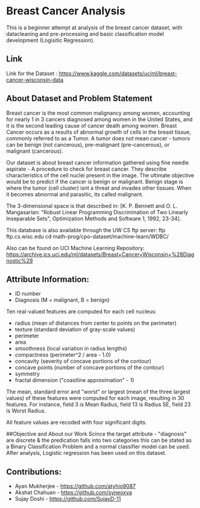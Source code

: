 # Breast Cancer Analysis
This is a beginner attempt at analysis of the breast cancer dataset, with datacleaning and pre-processing and basic classification model development (Logisitic Regression).

## Link
Link for the Dataset : https://www.kaggle.com/datasets/uciml/breast-cancer-wisconsin-data

## About Dataset and Problem Statement
Breast cancer is the most common malignancy among women, accounting for nearly 1 in 3 cancers diagnosed among women in the United States, and it is the second leading cause of cancer death among women. Breast Cancer occurs as a results of abnormal growth of cells in the breast tissue, commonly referred to as a Tumor. A tumor does not mean cancer - tumors can be benign (not cancerous), pre-malignant (pre-cancerous), or malignant (cancerous).

Our dataset is about breast cancer information gathered using fine needle aspirate - A procedure to check for breast cancer. They describe characteristics of the cell nuclei present in the image. The ultimate objective would be to predict if the cancer is benign or malignant. Benign stage is where the tumor (cell cluster) isnt a threat and invades other tissues. When it becomes abnormal and parasitic, its called malignant.

The 3-dimensional space is that described in: [K. P. Bennett and O. L. Mangasarian: "Robust Linear Programming Discrimination of Two Linearly Inseparable Sets", Optimization Methods and Software 1, 1992, 23-34].

This database is also available through the UW CS ftp server:
ftp ftp.cs.wisc.edu
cd math-prog/cpo-dataset/machine-learn/WDBC/

Also can be found on UCI Machine Learning Repository: https://archive.ics.uci.edu/ml/datasets/Breast+Cancer+Wisconsin+%28Diagnostic%29

## Attribute Information:

* ID number
* Diagnosis (M = malignant, B = benign)

Ten real-valued features are computed for each cell nucleus:

 * radius (mean of distances from center to points on the perimeter)
 * texture (standard deviation of gray-scale values)
 * perimeter
 * area
 * smoothness (local variation in radius lengths)
 * compactness (perimeter^2 / area - 1.0)
 * concavity (severity of concave portions of the contour)
 * concave points (number of concave portions of the contour)
 * symmetry
 * fractal dimension ("coastline approximation" - 1)

The mean, standard error and "worst" or largest (mean of the three
largest values) of these features were computed for each image,
resulting in 30 features. For instance, field 3 is Mean Radius, field
13 is Radius SE, field 23 is Worst Radius.

All feature values are recoded with four significant digits.

##Objective and About our Work
Scince the target attribute - "diagnosis" are discrete & the predication falls into two categories this can be stated as a Binary Classification Problem and a normal classifier model can be used.
After analysis, Logistic regression has been used on this dataset.

## Contributions:
 * Ayan Mukherjee - https://github.com/atyhio9087
 * Akshat Chahuan - https://github.com/syneoxya
 * Sujay Doshi    - https://github.com/SujayD-11

